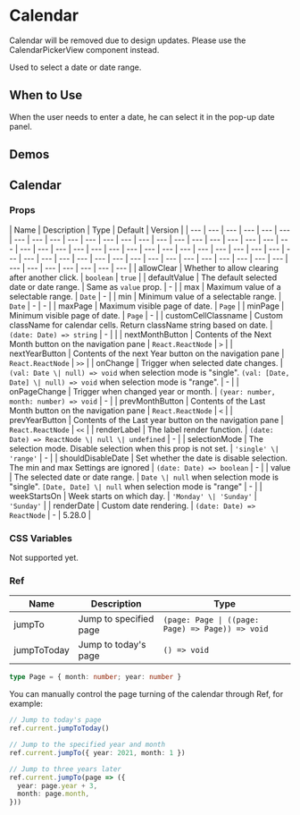# Calendar <Experimental></Experimental>

<Alert type="warning">
  Calendar will be removed due to design updates. Please use the CalendarPickerView component instead.
</Alert>

Used to select a date or date range.

## When to Use

When the user needs to enter a date, he can select it in the pop-up date panel.

## Demos

<code src="./demos/demo1.tsx"></code>

<code src="./demos/demo2.tsx"></code>

<code src="./demos/demo3.tsx"></code>

<code src="./demos/demo4.tsx"></code>

<code src="./demos/demo5.tsx"></code>

<code src="./demos/demo6.tsx"></code>

## Calendar

### Props

| Name | Description | Type | Default | Version |
| --- | --- | --- | --- | --- | --- | --- | --- | --- | --- | --- | --- | --- | --- | --- | --- | --- | --- | --- | --- | --- | --- | --- | --- | --- | --- | --- | --- | --- | --- | --- | --- | --- | --- | --- | --- | --- | --- | --- | --- | --- | --- | --- | --- | --- | --- | --- | --- | --- | --- | --- | --- | --- | --- | --- | --- | --- | --- | --- | --- |
| allowClear | Whether to allow clearing after another click. | `boolean` | `true` |
| defaultValue | The default selected date or date range. | Same as `value` prop. | - |
| max | Maximum value of a selectable range. | `Date` | - |
| min | Minimum value of a selectable range. | `Date` | - | - |
| maxPage | Maximum visible page of date. | `Page` |
| minPage | Minimum visible page of date. | `Page` | - |
| customCellClassname | Custom className for calendar cells. Return className string based on date. | `(date: Date) => string` | - |  |
| nextMonthButton | Contents of the Next Month button on the navigation pane | `React.ReactNode` | `>` |  | nextYearButton | Contents of the next Year button on the navigation pane | `React.ReactNode` | `>>` |  | onChange | Trigger when selected date changes. | `(val: Date \| null) => void` when selection mode is "single". `(val: [Date, Date] \| null) => void` when selection mode is "range". | - |  | onPageChange | Trigger when changed year or month. | `(year: number, month: number) => void` | - |  | prevMonthButton | Contents of the Last Month button on the navigation pane | `React.ReactNode` | `<` |  | prevYearButton | Contents of the Last year button on the navigation pane | `React.ReactNode` | `<<` |  | renderLabel | The label render function. | `(date: Date) => ReactNode \| null \| undefined` | - |  | selectionMode | The selection mode. Disable selection when this prop is not set. | `'single' \| 'range'` | - |  | shouldDisableDate | Set whether the date is disable selection. The min and max Settings are ignored | `(date: Date) => boolean` | - |  | value | The selected date or date range. | `Date \| null` when selection mode is "single". `[Date, Date] \| null` when selection mode is "range" | - |  | weekStartsOn | Week starts on which day. | `'Monday' \| 'Sunday'` | `'Sunday'` |  | renderDate | Custom date rendering. | `(date: Date) => ReactNode` | - | 5.28.0 |

### CSS Variables

Not supported yet.

### Ref

| Name | Description | Type |
| --- | --- | --- |
| jumpTo | Jump to specified page | `(page: Page \| ((page: Page) => Page)) => void` |
| jumpToToday | Jump to today's page | `() => void` |

```ts
type Page = { month: number; year: number }
```

You can manually control the page turning of the calendar through Ref, for example:

```ts
// Jump to today's page
ref.current.jumpToToday()

// Jump to the specified year and month
ref.current.jumpTo({ year: 2021, month: 1 })

// Jump to three years later
ref.current.jumpTo(page => ({
  year: page.year + 3,
  month: page.month,
}))
```
